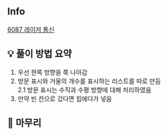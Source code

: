 ## Info
[6087 레이저 통신](https://www.acmicpc.net/problem/6087)

## 💡 풀이 방법 요약
1. 우선 한쪽 방향을 쭉 나아감  
2. 방문 표시와 거울의 개수를 표시하는 리스트를 따로 만듬  
2.1 방문 표시는 수직과 수평 방향에 대해 처리하였음
3. 만약 빈 칸으로 갔다면 힙에다가 넣음

## 🙂 마무리

